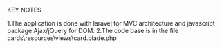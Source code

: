 KEY NOTES

1.The application is done with laravel for MVC architecture and javascript package Ajax/jQuery for DOM.
2.The code base is in the file cards\resources\views\card.blade.php
